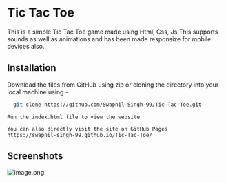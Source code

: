 
# Tic Tac Toe

This is a simple Tic Tac Toe game made using Html, Css, Js
This supports sounds as well as animations and has been made responsize for mobile devices also.

## Installation

Download the files from GitHub using zip or cloning the directory into your local machine using -

```bash
  git clone https://github.com/Swapnil-Singh-99/Tic-Tac-Toe.git
```
```
Run the index.html file to view the website
```
```
You can also directly visit the site on GitHub Pages
https://swapnil-singh-99.github.io/Tic-Tac-Toe/
```

    
## Screenshots

![image.png](https://i.postimg.cc/dtz2FS4C/image.png)
